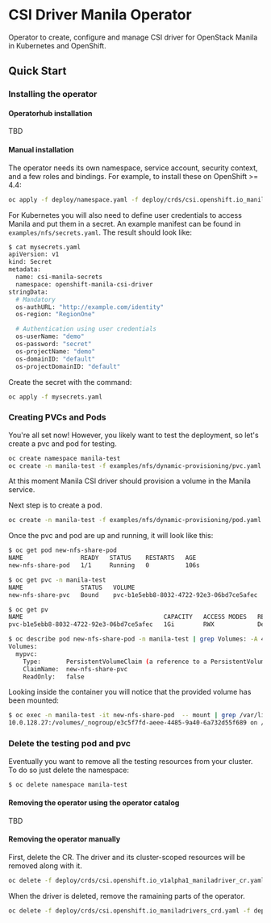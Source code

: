 # CSI Driver Manila Operator

Operator to create, configure and manage CSI driver for OpenStack Manila in Kubernetes and OpenShift.

## Quick Start

### Installing the operator

#### Operatorhub installation

TBD

#### Manual installation

The operator needs its own namespace, service account, security context, and a few roles and bindings. For example, to install these on OpenShift >= 4.4:

```sh
oc apply -f deploy/namespace.yaml -f deploy/crds/csi.openshift.io_maniladrivers_crd.yaml -f deploy/service_account.yaml -f deploy/role_binding.yaml -f deploy/role.yaml -f deploy/operator.yaml -f deploy/crds/csi.openshift.io_v1alpha1_maniladriver_cr.yaml
```

For Kubernetes you will also need to define user credentials to access Manila and put them in a secret. An example manifest can be found in `examples/nfs/secrets.yaml`. The result should look like:

```sh
$ cat mysecrets.yaml
apiVersion: v1
kind: Secret
metadata:
  name: csi-manila-secrets
  namespace: openshift-manila-csi-driver
stringData:
  # Mandatory
  os-authURL: "http://example.com/identity"
  os-region: "RegionOne"

  # Authentication using user credentials
  os-userName: "demo"
  os-password: "secret"
  os-projectName: "demo"
  os-domainID: "default"
  os-projectDomainID: "default"
```

Create the secret with the command:

```sh
oc apply -f mysecrets.yaml
```

### Creating PVCs and Pods

You're all set now! However, you likely want to test the deployment, so let's create a pvc and pod for testing.

```sh
oc create namespace manila-test
oc create -n manila-test -f examples/nfs/dynamic-provisioning/pvc.yaml
```

At this moment Manila CSI driver should provision a volume in the Manila service.

Next step is to create a pod.

```sh
oc create -n manila-test -f examples/nfs/dynamic-provisioning/pod.yaml
```

Once the pvc and pod are up and running, it will look like this:

```sh
$ oc get pod new-nfs-share-pod
NAME                READY   STATUS    RESTARTS   AGE
new-nfs-share-pod   1/1     Running   0          106s

$ oc get pvc -n manila-test
NAME                STATUS   VOLUME                                     CAPACITY   ACCESS MODES   STORAGECLASS     AGE
new-nfs-share-pvc   Bound    pvc-b1e5ebb8-8032-4722-92e3-06bd7ce5afec   1Gi        RWX            csi-manila-nfs   118s

$ oc get pv
NAME                                       CAPACITY   ACCESS MODES   RECLAIM POLICY   STATUS   CLAIM                       STORAGECLASS     REASON   AGE
pvc-b1e5ebb8-8032-4722-92e3-06bd7ce5afec   1Gi        RWX            Delete           Bound    manila-test/new-nfs-share-pvc   csi-manila-nfs            2m50s

$ oc describe pod new-nfs-share-pod -n manila-test | grep Volumes: -A 4
Volumes:
  mypvc:
    Type:       PersistentVolumeClaim (a reference to a PersistentVolumeClaim in the same namespace)
    ClaimName:  new-nfs-share-pvc
    ReadOnly:   false
```

Looking inside the container you will notice that the provided volume has been mounted:

```sh
$ oc exec -n manila-test -it new-nfs-share-pod  -- mount | grep /var/lib/www
10.0.128.27:/volumes/_nogroup/e3c5f7fd-aeee-4485-9a40-6a732d55f689 on /var/lib/www type nfs4 (rw,relatime,vers=4.1,rsize=1048576,wsize=1048576,namlen=255,hard,proto=tcp,timeo=600,retrans=2,sec=sys,clientaddr=10.129.2.9,local_lock=none,addr=10.0.128.27)
```

### Delete the testing pod and pvc

Eventually you want to remove all the testing resources from your cluster. To do so just delete the namespace:

```sh
$ oc delete namespace manila-test
```

#### Removing the operator using the operator catalog

TBD

#### Removing the operator manually

First, delete the CR. The driver and its cluster-scoped resources will be removed along with it.

```sh
oc delete -f deploy/crds/csi.openshift.io_v1alpha1_maniladriver_cr.yaml
```

When the driver is deleted, remove the ramaining parts of the operator.

```sh
oc delete -f deploy/crds/csi.openshift.io_maniladrivers_crd.yaml -f deploy/role.yaml -f deploy/role_binding.yaml -f deploy/service_account.yaml -f deploy/namespace.yaml
```
